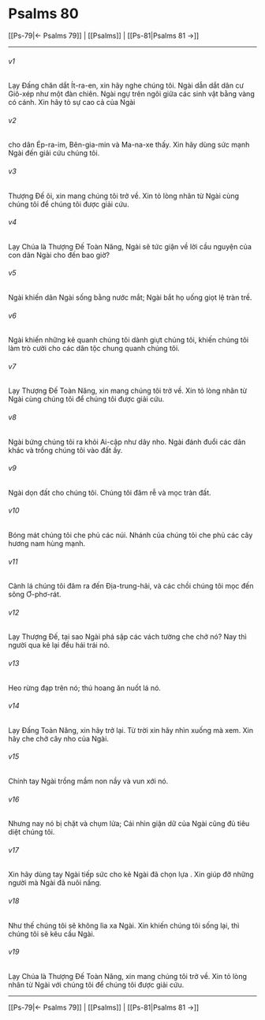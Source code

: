 # Psalms 80

[[Ps-79|← Psalms 79]] | [[Psalms]] | [[Ps-81|Psalms 81 →]]
***



###### v1 
Lạy Đấng chăn dắt Ít-ra-en, xin hãy nghe chúng tôi. Ngài dẫn dắt dân cư Giô-xép như một đàn chiên. Ngài ngự trên ngôi giữa các sinh vật bằng vàng có cánh. Xin hãy tỏ sự cao cả của Ngài 

###### v2 
cho dân Ép-ra-im, Bên-gia-min và Ma-na-xe thấy. Xin hãy dùng sức mạnh Ngài đến giải cứu chúng tôi. 

###### v3 
Thượng Đế ôi, xin mang chúng tôi trở về. Xin tỏ lòng nhân từ Ngài cùng chúng tôi để chúng tôi được giải cứu. 

###### v4 
Lạy Chúa là Thượng Đế Toàn Năng, Ngài sẽ tức giận về lời cầu nguyện của con dân Ngài cho đến bao giờ? 

###### v5 
Ngài khiến dân Ngài sống bằng nước mắt; Ngài bắt họ uống giọt lệ tràn trề. 

###### v6 
Ngài khiến những kẻ quanh chúng tôi dành giựt chúng tôi, khiến chúng tôi làm trò cười cho các dân tộc chung quanh chúng tôi. 

###### v7 
Lạy Thượng Đế Toàn Năng, xin mang chúng tôi trở về. Xin tỏ lòng nhân từ Ngài cùng chúng tôi để chúng tôi được giải cứu. 

###### v8 
Ngài bứng chúng tôi ra khỏi Ai-cập như dây nho. Ngài đánh đuổi các dân khác và trồng chúng tôi vào đất ấy. 

###### v9 
Ngài dọn đất cho chúng tôi. Chúng tôi đâm rễ và mọc tràn đất. 

###### v10 
Bóng mát chúng tôi che phủ các núi. Nhánh của chúng tôi che phủ các cây hương nam hùng mạnh. 

###### v11 
Cành lá chúng tôi đâm ra đến Địa-trung-hải, và các chồi chúng tôi mọc đến sông Ơ-phơ-rát. 

###### v12 
Lạy Thượng Đế, tại sao Ngài phá sập các vách tường che chở nó? Nay thì người qua kẻ lại đều hái trái nó. 

###### v13 
Heo rừng đạp trên nó; thú hoang ăn nuốt lá nó. 

###### v14 
Lạy Đấng Toàn Năng, xin hãy trở lại. Từ trời xin hãy nhìn xuống mà xem. Xin hãy che chở cây nho của Ngài. 

###### v15 
Chính tay Ngài trồng mầm non nầy và vun xới nó. 

###### v16 
Nhưng nay nó bị chặt và chụm lửa; Cái nhìn giận dữ của Ngài cũng đủ tiêu diệt chúng tôi. 

###### v17 
Xin hãy dùng tay Ngài tiếp sức cho kẻ Ngài đã chọn lựa . Xin giúp đỡ những người mà Ngài đã nuôi nấng. 

###### v18 
Như thế chúng tôi sẽ không lìa xa Ngài. Xin khiến chúng tôi sống lại, thì chúng tôi sẽ kêu cầu Ngài. 

###### v19 
Lạy Chúa là Thượng Đế Toàn Năng, xin mang chúng tôi trở về. Xin tỏ lòng nhân từ Ngài với chúng tôi để chúng tôi được giải cứu.

***
[[Ps-79|← Psalms 79]] | [[Psalms]] | [[Ps-81|Psalms 81 →]]
